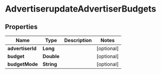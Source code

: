 # AdvertiserupdateAdvertiserBudgets

## Properties
Name | Type | Description | Notes
------------ | ------------- | ------------- | -------------
**advertiserId** | **Long** |  |  [optional]
**budget** | **Double** |  |  [optional]
**budgetMode** | **String** |  |  [optional]
